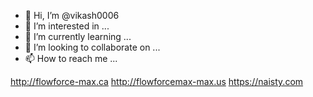 - 👋 Hi, I’m @vikash0006
- 👀 I’m interested in ...
- 🌱 I’m currently learning ...
- 💞️ I’m looking to collaborate on ...
- 📫 How to reach me ...

<!---
vikash0006/vikash0006 is a ✨ special ✨ repository because its `README.md` (this file) appears on your GitHub profile.
You can click the Preview link to take a look at your changes.
--->
http://flowforce-max.ca
http://flowforcemax-max.us
https://naisty.com
